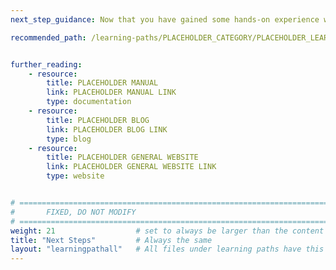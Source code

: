 ```yaml
---
next_step_guidance: Now that you have gained some hands-on experience with the data formats and workflows associated with attestation for confidential computing, you may wish to explore some additional resources and specifications, which go into greater detail on some of the individual aspects.

recommended_path: /learning-paths/PLACEHOLDER_CATEGORY/PLACEHOLDER_LEARNING_PATH/


further_reading:
    - resource:
        title: PLACEHOLDER MANUAL
        link: PLACEHOLDER MANUAL LINK
        type: documentation
    - resource:
        title: PLACEHOLDER BLOG
        link: PLACEHOLDER BLOG LINK
        type: blog
    - resource:
        title: PLACEHOLDER GENERAL WEBSITE
        link: PLACEHOLDER GENERAL WEBSITE LINK
        type: website


# ================================================================================
#       FIXED, DO NOT MODIFY
# ================================================================================
weight: 21                  # set to always be larger than the content in this path, and one more than 'review'
title: "Next Steps"         # Always the same
layout: "learningpathall"   # All files under learning paths have this same wrapper
---
```

